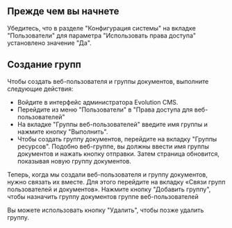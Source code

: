 ## Прежде чем вы начнете ##
Убедитесь, что в разделе "Конфигурация системы" на вкладке "Пользователи" для параметра "Использовать права доступа" установлено значение "Да".

## Создание групп ##
Чтобы создать веб-пользователя и группы документов, выполните следующие действия:
* Войдите в интерфейс администратора Evolution CMS.
* Перейдите из меню "Пользователи" в "Права доступа для веб-пользователей"
* На вкладке "Группы веб-пользователей" введите имя группы и нажмите кнопку "Выполнить".
* Чтобы создать группу документов, перейдите на вкладку "Группы ресурсов". Подобно веб-группе, вы должны ввести имя группы документов и нажать кнопку отправки. Затем страница обновится, показывая новую группу документов.

Теперь, когда мы создали веб-пользователя и группу документов,  нужно связать их вместе. Для этого перейдите на вкладку «Связи групп пользователей и документов». Нажмите кнопку "Добавить группу", чтобы назначить группу документов группе веб-пользователей

Вы можете использовать кнопку "Удалить", чтобы позже удалить группу.
